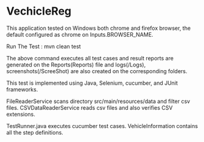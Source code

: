 # VechicleReg

This application tested on Windows both chrome and firefox browser, the default configured as chrome on Inputs.BROWSER_NAME.

Run The Test :
mvn clean test

The above command executes all test cases and result reports are generated on the Reports(Reports) file and logs(/Logs), screenshots(/ScreeShot) are also created on the corresponding folders.

This test is implemented using Java, Selenium, cucumber, and JUnit frameworks.

FileReaderService scans directory src/main/resources/data and filter csv files. 
CSVDataReaderService reads csv files and also verifies CSV extensions.

TestRunner.java executes cucumber test cases.
VehicleInformation contains all the step definitions. 
